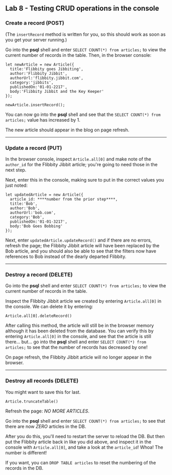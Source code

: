 ## Lab 8 - Testing CRUD operations in the console

### Create a record (POST)

(The `insertRecord` method is written for you, so this should work as soon as you get your server running.)

Go into the **psql** shell and enter `SELECT COUNT(*) from articles;` to view the current number of records in the table. Then, in the browser console:

```
let newArticle = new Article({
  title:'Flibbity goes Jibbiting',
  author:'Flibbity Jibbit',
  authorUrl:'flibbity.jibbit.com',
  category:'jibbits',
  publishedOn:'01-01-2217',
  body:'Flibbity Jibbit and the Key Keeper'
});
```

`newArticle.insertRecord();`

You can now go into the **psql** shell and see that the `SELECT COUNT(*) from articles;` value has increased by 1.

The new article should appear in the blog on page refresh.

---

### Update a record (PUT)

In the browser console, inspect `Article.all[0]` and make note of the `author_id` for the Flibbity Jibbit article; you're going to need those in the next step.

Next, enter this in the console, making sure to put in the correct values you just noted:

```
let updatedArticle = new Article({
  article_id: ****number from the prior step****,
  title:'Bob',
  author:'Bob',
  authorUrl:'bob.com',
  category:'Bob',
  publishedOn:'01-01-3217',
  body:'Bob Goes Bobbing'
});
```

Next, enter `updatedArticle.updateRecord()` and if there are no errors, refresh the page; the Flibbity Jibbit article will have been replaced by the Bob article, and you should also be able to see that the filters now have references to Bob instead of the dearly departed Flibbity.

---

### Destroy a record (DELETE)

Go into the **psql** shell and enter `SELECT COUNT(*) from articles;` to view the current number of records in the table.

Inspect the Flibbity Jibbit article we created by entering `Article.all[0]` in the console. We can delete it by entering:

`Article.all[0].deleteRecord()`

After calling this method, the article will still be in the browser memory although it has been deleted from the database. You can verify this by entering `Article.all[0]` in the console, and see that the article is still there... but... go into the **psql** shell and enter `SELECT COUNT(*) from articles;` to see that the number of records has decreased by one!

On page refresh, the Flibbity Jibbit article will no longer appear in the browser.

---

### Destroy all records (DELETE)

You might want to save this for last.

`Article.truncateTable()`

Refresh the page: *NO MORE ARTICLES*.

Go into the **psql** shell and enter `SELECT COUNT(*) from articles;` to see that there are now *ZERO* articles in the DB.

After you do this, you'll need to restart the server to reload the DB. But then put the Flibbity article back in like you did above, and inspect it in the console with `Article.all[0]`, and take a look at the `article_id`! Whoa! The number is different!

If you want, you can `DROP TABLE articles` to reset the numbering of the records in the DB.
